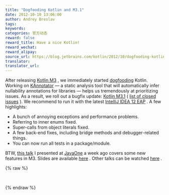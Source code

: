 ```yaml
---
title: "Dogfooding Kotlin and M3.1"
date: 2012-10-10 13:06:00
author: Andrey Breslav
tags:
keywords:
categories: 官方动态
reward: false
reward_title: Have a nice Kotlin!
reward_wechat:
reward_alipay:
source_url: https://blog.jetbrains.com/kotlin/2012/10/dogfooding-kotlin-and-m3-1/
translator:
translator_url:
---
```


After releasing [Kotlin M3](http://blog.jetbrains.com/kotlin/2012/09/kotlin-m3-is-out/) , we immediately started [dogfooding](http://en.wikipedia.org/wiki/Eating_your_own_dog_food) Kotlin. Working on [KAnnotator](https://github.com/abreslav/kannotator) — a static analysis tool that will automatically infer nullability annotations for libraries — helps us tremendously at prioritizing issues. As a result, we roll out a bugfix update: [Kotlin M3.1](http://plugins.intellij.net/plugin?pr=idea&pluginId=6954) ( [list of closed issues](http://youtrack.jetbrains.com/issues/KT?q=resolved+date%3A+2012-09-12+..+2012-10-10) ). We recommend to run it with the latest [IntelliJ IDEA 12 EAP](http://confluence.jetbrains.com/display/IDEADEV/IDEA+12+EAP) .
A few highlights:<span id="more-710"></span>

* A bunch of annoying exceptions and performance problems.
* Referring to inner enums fixed.
* Super-calls from object literals fixed.
* A few back-end fixes, including bridge methods and debugger-related things.
* You can now run all tests in a package/module.

BTW, [this talk](http://blueskybd.vo.llnwd.net/o16/oracle/CON5934_mp4_5934_001.html) I presented at [JavaOne](https://oracleus.activeevents.com/connect/sessionDetail.ww?SESSION_ID=5934) a week ago covers some new features in M3. Slides are available [here](http://confluence.jetbrains.net/display/Kotlin/Talks+and+Publications) . Other talks can be watched [here](http://confluence.jetbrains.net/display/Kotlin/Talks+and+Publications) .

{% raw %}
<p> </p>
{% endraw %}

